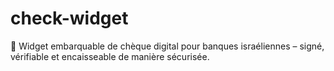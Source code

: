 # check-widget
🧩 Widget embarquable de chèque digital pour banques israéliennes – signé, vérifiable et encaisseable de manière sécurisée.
